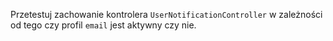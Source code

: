 Przetestuj zachowanie kontrolera `UserNotificationController`  w zależności od tego czy profil `email` jest aktywny czy
nie.